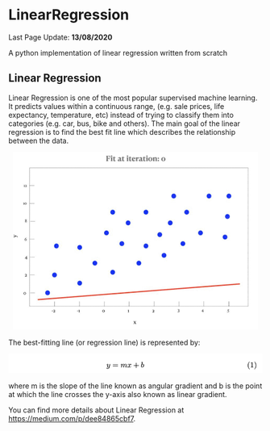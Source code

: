 # LinearRegression

Last Page Update: **13/08/2020**


A python implementation of linear regression written from scratch


Linear Regression
---------------------------------------------------

Linear Regression is one of the most popular supervised machine learning. It predicts values within a continuous range, (e.g. sale prices, life expectancy, temperature, etc) instead of trying to classify them into categories (e.g. car, bus, bike and others). The main goal of the linear regression is to find the best fit line which describes the relationship between the data.

<p align="center"><img src="https://raw.githubusercontent.com/carolinepacheco/LinearRegression/master/docs/line_fit.gif" border="0" /></p>


The best-fitting line (or regression line) is represented by:


<p align="center"><img src="https://raw.githubusercontent.com/carolinepacheco/LinearRegression/master/docs/line.png" border="0" /></p>

where m is the slope of the line known as angular gradient and b is the point at which the line crosses the y-axis also known as linear gradient.


You can find more details about Linear Regression at https://medium.com/p/dee84865cbf7.